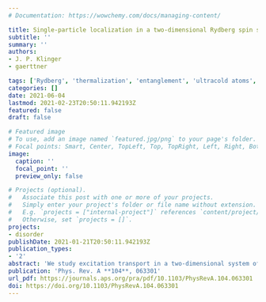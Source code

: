 ```yaml
---
# Documentation: https://wowchemy.com/docs/managing-content/

title: Single-particle localization in a two-dimensional Rydberg spin system
subtitle: ''
summary: ''
authors:
- J. P. Klinger
- gaerttner

tags: ['Rydberg', 'thermalization', 'entanglement', 'ultracold atoms', 'disorder']
categories: []
date: 2021-06-04
lastmod: 2021-02-23T20:50:11.942193Z
featured: false
draft: false

# Featured image
# To use, add an image named `featured.jpg/png` to your page's folder.
# Focal points: Smart, Center, TopLeft, Top, TopRight, Left, Right, BottomLeft, Bottom, BottomRight.
image:
  caption: ''
  focal_point: ''
  preview_only: false

# Projects (optional).
#   Associate this post with one or more of your projects.
#   Simply enter your project's folder or file name without extension.
#   E.g. `projects = ["internal-project"]` references `content/project/deep-learning/index.md`.
#   Otherwise, set `projects = []`.
projects:
- disorder
publishDate: 2021-01-21T20:50:11.942193Z
publication_types:
- '2'
abstract: 'We study excitation transport in a two-dimensional system of randomly assembled spins with power-law hopping in two dimensions. This model can be realized in cold atom quantum simulators with Rydberg atoms. In these experiments, due to the Rydberg blockade effect, the degree of disorder in the system is effectively tunable by varying the spin density. We study dynamics and eigenstate properties of the model as a function of disorder strength and system size and discuss potential limitations for experiments. At strong disorder we observe the absence of transport due to localized eigenstates with power-law tails. In this regime the spectral and eigenstate properties can be understood in a perturbative picture of states predominantly localized on small clusters of spins. As the disorder strength is weakened eigenstates become increasingly delocalized and appear multifractal for moderate system sizes. A detailed study of the system-size scaling of the eigenstate properties indicates that in the infinite size limit all state eventually become localized. We discuss the feasibility of observing localization effects experimentally in the spatial spreading of an initially localized excitation and identify limited system sizes and finite decoherence rates as major challenges. Our study paves the way towards an experimental observation of localization effects in Rydberg spin systems with tunable disorder. '
publication: 'Phys. Rev. A **104**, 063301'
url_pdf: https://journals.aps.org/pra/pdf/10.1103/PhysRevA.104.063301
doi: https://doi.org/10.1103/PhysRevA.104.063301
---
```

